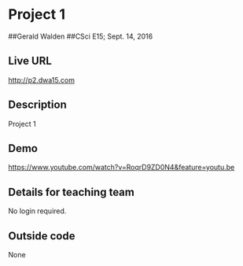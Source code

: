 # Project 1
##Gerald Walden
##CSci E15; Sept. 14, 2016

## Live URL
<http://p2.dwa15.com>

## Description
Project 1 

## Demo
<https://www.youtube.com/watch?v=RoqrD9ZD0N4&feature=youtu.be>

## Details for teaching team
No login required.



## Outside code
None